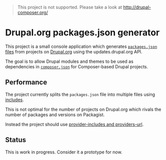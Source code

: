 > This project is not supported. Please take a look at http://drupal-composer.org/

# Drupal.org packages.json generator

This project is a small console application which generates [`packages.json` files](https://getcomposer.org/doc/05-repositories.md#composer) from projects on [Drupal.org](https://drupal.org/download) using the updates.drupal.org API.

The goal is to allow Drupal modules and themes to be used as dependencies in [`composer.json`](https://getcomposer.org/doc/01-basic-usage.md#composer-json-project-setup) for Composer-based Drupal projects.

## Performance

The project currently splits the `packages.json` file into multiple files using [includes](https://getcomposer.org/doc/05-repositories.md#includes).

This is not optimal for the number of projects on Drupal.org which rivals the number of packages and versions on Packagist. 

Instead the project should use [provider-includes and providers-url](https://getcomposer.org/doc/05-repositories.md#provider-includes-and-providers-url).

## Status

This is work in progress. Consider it a prototype for now.





